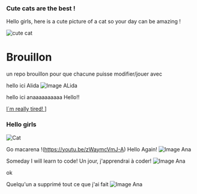 ### Cute cats are the best !

Hello girls, here is a cute picture of a cat so your day can be amazing !

![cute cat](https://hips.hearstapps.com/hmg-prod/images/cute-cat-photos-1593441022.jpg?crop=1.00xw:0.753xh;0,0.153xh&resize=1200:*)
# Brouillon
un repo brouillon pour que chacune puisse modifier/jouer avec

hello ici Alida 
![Image ALida](https://emova-monceaufleurs-fr-storage.omn.proximis.com/Imagestorage/images/454/546/64a6bee42830f_MF_23_06_5969_FicheProduit_EteProduistPlus_910x10908.jpg)

hello ici anaaaaaaaaaa
Hello!!

[I´m really tired! ](https://totalhealthchiropractic.com.au/wp-content/uploads/2022/09/pexels-andrea-piacquadio-3791136-1024x683.jpg)]


### Hello girls
![Cat](https://upload.wikimedia.org/wikipedia/commons/thumb/b/b8/Cute_cat_%281698598876%29.jpg/1200px-Cute_cat_%281698598876%29.jpg?20140706081917 "cute cat")

Go macarena !(https://youtu.be/zWaymcVmJ-A)
Hello Again!
![Image Ana](https://i2.wp.com/atiempo.tv/wp-content/uploads/2019/10/Cansancio1.jpg?fit=780%2C439&ssl=1)

Someday I will learn to code! 
Un jour, j'apprendrai à coder!
![Image Ana](https://jrmcoaching.com.br/wp-content/uploads/2017/03/Mente-Positiva.jpg)

ok

Quelqu'un a supprimé tout ce que j'ai fait
![Image Ana](https://img.freepik.com/free-photo/offended-angry-woman-cross-hands-chest-frowning-sulking-insulted-standing-beige-background_1258-87274.jpg?w=1380&t=st=1690808805~exp=1690809405~hmac=bd667dced811996d5a6e14e41094244439a91b8ac3e618f524458cdac99246e0)
